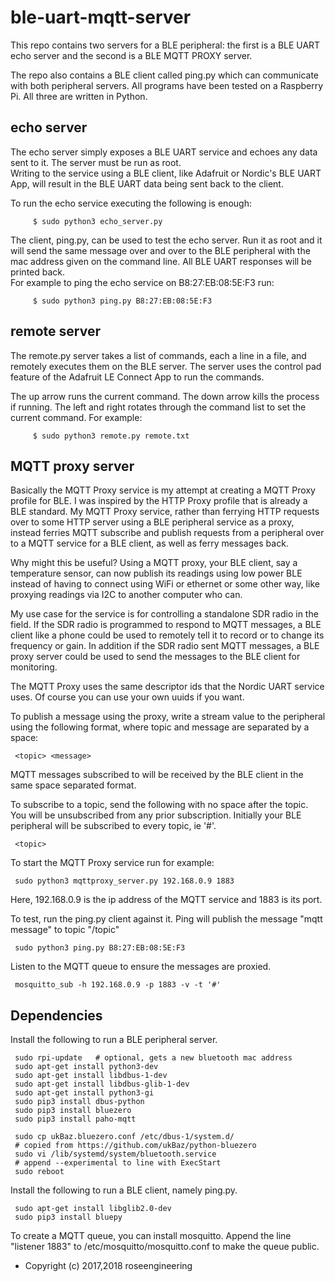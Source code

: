 
ble-uart-mqtt-server
====================

This repo contains two servers for a BLE peripheral: the first is a BLE UART 
echo server and the second is a BLE MQTT PROXY server.  

The repo also
contains a BLE client called ping.py which can communicate
with both peripheral servers.  All programs have been tested on 
a Raspberry Pi.  All three are written in Python.

echo server
-----------

The echo server simply exposes a BLE UART service and echoes 
any data sent to it.  The server must be run as root.  
Writing to the service using a BLE client, like Adafruit 
or Nordic's BLE UART App, will result in the BLE UART data 
being sent back to the client.

To run the echo service executing the following is enough:

```
     $ sudo python3 echo_server.py
```

The client, ping.py, can be used to test the echo server.
Run it as root and it will send the same message over and over to the
BLE peripheral with the mac address given on the command line.  All BLE UART responses will be printed back.  
For example to ping the echo service on B8:27:EB:08:5E:F3 run:

```
     $ sudo python3 ping.py B8:27:EB:08:5E:F3
```

remote server
-----------------

The remote.py server takes a list of commands, each a line in a file, and
remotely executes them on the BLE server.  The server uses the control
pad feature of the Adafruit LE Connect App to run the commands.

The up arrow runs the current command. The down arrow kills the process
if running.  The left and right rotates through the command list to
set the current command.  For example:

```
     $ sudo python3 remote.py remote.txt
```



MQTT proxy server
-----------------

Basically the MQTT Proxy service is my attempt at creating a MQTT Proxy
profile for BLE.  I was inspired by the HTTP Proxy profile 
that is already a BLE standard.  My MQTT Proxy service, rather than 
ferrying HTTP requests over to some HTTP server using a BLE 
peripheral service as a proxy, instead ferries MQTT subscribe and publish 
requests from a peripheral over to a MQTT service for a BLE client, as well as
ferry messages back.

Why might this be useful?  Using a MQTT proxy, your BLE client, say 
a temperature sensor, can now publish its readings using low power 
BLE instead of having to connect using WiFi or ethernet or some other way,
like proxying readings via I2C to another computer who can.

My use case for the service is for controlling a standalone SDR radio in the field.  If the
SDR radio is programmed to respond to MQTT messages, a BLE client
like a phone could be used to remotely tell it to record or to change 
its frequency or gain.  In addition if the SDR radio sent MQTT messages, 
a BLE proxy server could be used to send the messages to the BLE client
for monitoring.

The MQTT Proxy uses the same descriptor ids that the Nordic
UART service uses.  Of course you can use your own uuids if you want.

To publish a message using the proxy, write a stream value to
the peripheral using the following format, where topic and message
are separated by a space:

     <topic> <message>

MQTT messages subscribed to will be received by the BLE client 
in the same space separated format.

To subscribe to a topic, send the following with no space after
the topic.  You will be unsubscribed from any prior subscription.
Initially your BLE peripheral will be subscribed to every topic, ie '#'.

     <topic>
    
To start the MQTT Proxy service run for example:

     sudo python3 mqttproxy_server.py 192.168.0.9 1883

Here, 192.168.0.9 is the ip address of the MQTT service and
1883 is its port.

To test, run the ping.py client against it.  Ping will publish the
message "mqtt message" to topic "/topic"

     sudo python3 ping.py B8:27:EB:08:5E:F3

Listen to the MQTT queue to ensure the messages are proxied.

     mosquitto_sub -h 192.168.0.9 -p 1883 -v -t '#'


Dependencies
------------

Install the following to run a BLE peripheral server.

     sudo rpi-update   # optional, gets a new bluetooth mac address
     sudo apt-get install python3-dev
     sudo apt-get install libdbus-1-dev
     sudo apt-get install libdbus-glib-1-dev
     sudo apt-get install python3-gi
     sudo pip3 install dbus-python
     sudo pip3 install bluezero
     sudo pip3 install paho-mqtt

     sudo cp ukBaz.bluezero.conf /etc/dbus-1/system.d/
     # copied from https://github.com/ukBaz/python-bluezero
     sudo vi /lib/systemd/system/bluetooth.service
     # append --experimental to line with ExecStart
     sudo reboot

Install the following to run a BLE client, namely ping.py.

     sudo apt-get install libglib2.0-dev
     sudo pip3 install bluepy

To create a MQTT queue, you can install mosquitto.
Append the line "listener 1883" to 
/etc/mosquitto/mosquitto.conf to make the queue public.

- Copyright (c) 2017,2018 roseengineering
